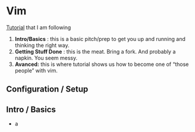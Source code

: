 # Vim

[Tutorial](https://danielmiessler.com/study/vim/) that I am following 

1. **Intro/Basics** :  this is a basic pitch/prep to get you up and running and thinking the right way.
2. **Getting Stuff Done** : this is the meat. Bring a fork. And probably a napkin. You seem messy.
3. **Avanced:** this is where tutorial shows us how to become one of “those people” with vim.

## Configuration / Setup

## Intro / Basics

- a
